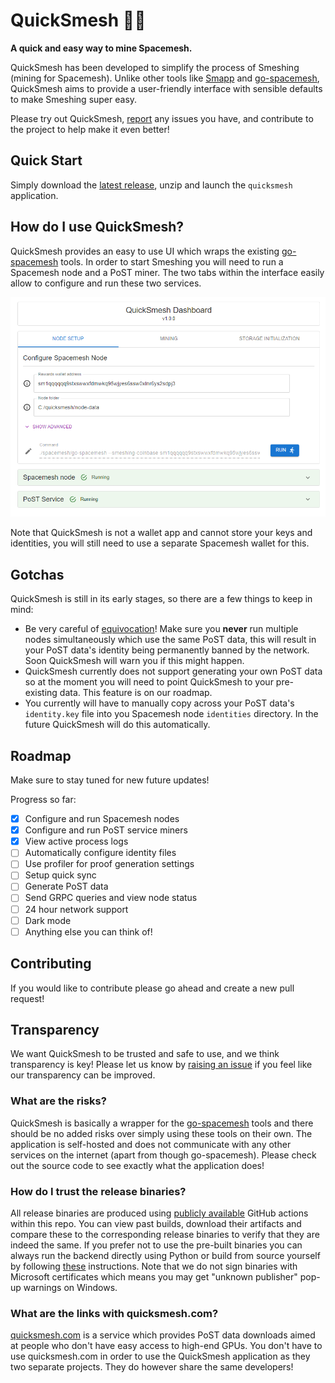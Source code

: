 # QuickSmesh 🏃‍♂️

**A quick and easy way to mine Spacemesh.**

QuickSmesh has been developed to simplify the process of Smeshing (mining for Spacemesh). Unlike other tools like [Smapp](https://github.com/spacemeshos/smapp) and [go-spacemesh](https://github.com/spacemeshos/go-spacemesh), QuickSmesh aims to provide a user-friendly interface with sensible defaults to make Smeshing super easy.

Please try out QuickSmesh, [report](https://github.com/quicksmesh/QuickSmesh/issues) any issues you have, and contribute to the project to help make it even better!

## Quick Start

Simply download the [latest release](https://github.com/quicksmesh/QuickSmesh/releases/latest), unzip and launch the `quicksmesh` application.

## How do I use QuickSmesh?

QuickSmesh provides an easy to use UI which wraps the existing [go-spacemesh](https://github.com/spacemeshos/go-spacemesh) tools. In order to start Smeshing you will need to run a Spacemesh node and a PoST miner. The two tabs within the interface easily allow to configure and run these two services.

![screenshot](docs/screenshot_1.png)

Note that QuickSmesh is not a wallet app and cannot store your keys and identities, you will still need to use a separate Spacemesh wallet for this.

## Gotchas

QuickSmesh is still in its early stages, so there are a few things to keep in mind:

- Be very careful of [equivocation](https://docs.spacemesh.io/docs/start/smesher/equivocation)! Make sure you **never** run multiple nodes simultaneously which use the same PoST data, this will result in your PoST data's identity being permanently banned by the network. Soon QuickSmesh will warn you if this might happen.
- QuickSmesh currently does not support generating your own PoST data so at the moment you will need to point QuickSmesh to your pre-existing data. This feature is on our roadmap.
- You currently will have to manually copy across your PoST data's `identity.key` file into you Spacemesh node `identities` directory. In the future QuickSmesh will do this automatically.

## Roadmap

Make sure to stay tuned for new future updates!

Progress so far:

- [x] Configure and run Spacemesh nodes
- [x] Configure and run PoST service miners
- [x] View active process logs
- [ ] Automatically configure identity files
- [ ] Use profiler for proof generation settings
- [ ] Setup quick sync
- [ ] Generate PoST data
- [ ] Send GRPC queries and view node status
- [ ] 24 hour network support
- [ ] Dark mode
- [ ] Anything else you can think of!

## Contributing

If you would like to contribute please go ahead and create a new pull request!

## Transparency

We want QuickSmesh to be trusted and safe to use, and we think transparency is key! Please let us know by [raising an issue](https://github.com/quicksmesh/QuickSmesh/issues) if you feel like our transparency can be improved.

### What are the risks?

QuickSmesh is basically a wrapper for the [go-spacemesh](https://github.com/spacemeshos/go-spacemesh) tools and there should be no added risks over simply using these tools on their own. The application is self-hosted and does not communicate with any other services on the internet (apart from though go-spacemesh). Please check out the source code to see exactly what the application does!

### How do I trust the release binaries?

All release binaries are produced using [publicly available](https://github.com/quicksmesh/QuickSmesh/actions) GitHub actions within this repo. You can view past builds, download their artifacts and compare these to the corresponding release binaries to verify that they are indeed the same. If you prefer not to use the pre-built binaries you can always run the backend directly using Python or build from source yourself by following [these](./build-scripts/README.md) instructions. Note that we do not sign binaries with Microsoft certificates which means you may get "unknown publisher" pop-up warnings on Windows.

### What are the links with quicksmesh.com?

[quicksmesh.com](https://quicksmesh.com) is a service which provides PoST data downloads aimed at people who don't have easy access to high-end GPUs. You don't have to use quicksmesh.com in order to use the QuickSmesh application as they two separate projects. They do however share the same developers!
